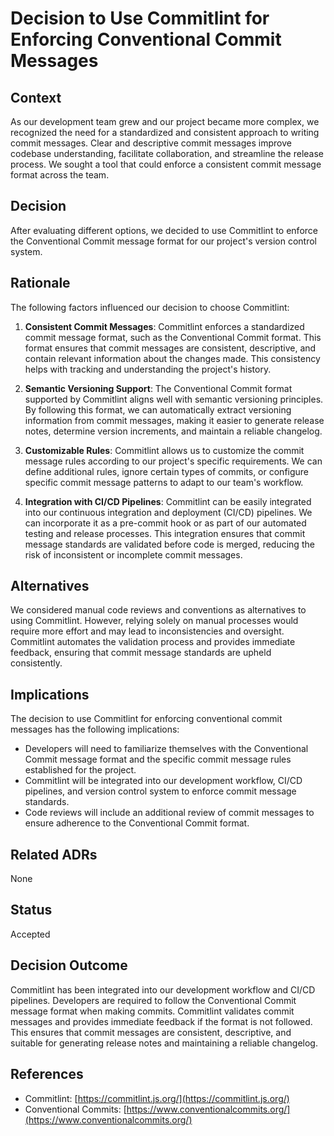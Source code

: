 # Decision to Use Commitlint for Enforcing Conventional Commit Messages

## Context

As our development team grew and our project became more complex, we recognized the need for a standardized and consistent approach to writing commit messages. Clear and descriptive commit messages improve codebase understanding, facilitate collaboration, and streamline the release process. We sought a tool that could enforce a consistent commit message format across the team.

## Decision

After evaluating different options, we decided to use Commitlint to enforce the Conventional Commit message format for our project's version control system.

## Rationale

The following factors influenced our decision to choose Commitlint:

1. **Consistent Commit Messages**: Commitlint enforces a standardized commit message format, such as the Conventional Commit format. This format ensures that commit messages are consistent, descriptive, and contain relevant information about the changes made. This consistency helps with tracking and understanding the project's history.

2. **Semantic Versioning Support**: The Conventional Commit format supported by Commitlint aligns well with semantic versioning principles. By following this format, we can automatically extract versioning information from commit messages, making it easier to generate release notes, determine version increments, and maintain a reliable changelog.

3. **Customizable Rules**: Commitlint allows us to customize the commit message rules according to our project's specific requirements. We can define additional rules, ignore certain types of commits, or configure specific commit message patterns to adapt to our team's workflow.

4. **Integration with CI/CD Pipelines**: Commitlint can be easily integrated into our continuous integration and deployment (CI/CD) pipelines. We can incorporate it as a pre-commit hook or as part of our automated testing and release processes. This integration ensures that commit message standards are validated before code is merged, reducing the risk of inconsistent or incomplete commit messages.

## Alternatives

We considered manual code reviews and conventions as alternatives to using Commitlint. However, relying solely on manual processes would require more effort and may lead to inconsistencies and oversight. Commitlint automates the validation process and provides immediate feedback, ensuring that commit message standards are upheld consistently.

## Implications

The decision to use Commitlint for enforcing conventional commit messages has the following implications:

- Developers will need to familiarize themselves with the Conventional Commit message format and the specific commit message rules established for the project.
- Commitlint will be integrated into our development workflow, CI/CD pipelines, and version control system to enforce commit message standards.
- Code reviews will include an additional review of commit messages to ensure adherence to the Conventional Commit format.

## Related ADRs

None

## Status

Accepted

## Decision Outcome

Commitlint has been integrated into our development workflow and CI/CD pipelines. Developers are required to follow the Conventional Commit message format when making commits. Commitlint validates commit messages and provides immediate feedback if the format is not followed. This ensures that commit messages are consistent, descriptive, and suitable for generating release notes and maintaining a reliable changelog.

## References

- Commitlint: [https://commitlint.js.org/](https://commitlint.js.org/)
- Conventional Commits: [https://www.conventionalcommits.org/](https://www.conventionalcommits.org/)
